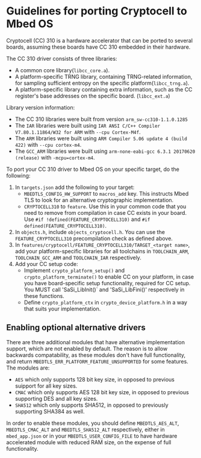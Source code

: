 # Guidelines for porting Cryptocell to Mbed OS

Cryptocell (CC) 310 is a hardware accelerator that can be ported to several boards, assuming these boards have CC 310 embedded in their hardware.

The CC 310 driver consists of three libraries:

* A common core library(`libcc_core.a`).
* A platform-specific TRNG library, containing TRNG-related information, for sampling sufficient entropy on the specific platform(`libcc_trng.a`).
* A platform-specific library containing extra information, such as the CC register's base addresses on the specific board. (`libcc_ext.a`)

Library version information:

* The CC 310 libraries were built from version `arm_sw-cc310-1.1.0.1285`
* The `IAR` libraries were built using `IAR ANSI C/C++ Compiler V7.80.1.11864/W32 for ARM` with `--cpu Cortex-M4f`.
* The `ARM` libraries were built using `ARM Compiler 5.06 update 4 (build 422)` with `--cpu cortex-m4`.
* The `GCC_ARM` libraries were built using `arm-none-eabi-gcc 6.3.1 20170620 (release)` with `-mcpu=cortex-m4`.

To port your CC 310 driver to Mbed OS on your specific target, do the following:

1. In `targets.json` add the following  to your target:
 	* `MBEDTLS_CONFIG_HW_SUPPORT` to `macros_add` key. This instructs Mbed TLS to look for an alternative cryptographic implementation.
 	* `CRYPTOCELL310` to `feature`. Use this in your common code that you need to remove from compilation in case CC exists in your board. Use `#if !defined(FEATURE_CRYPTOCELL310)` and  `#if defined(FEATURE_CRYPTOCELL310)`.
1. In `objects.h`, include `objects_cryptocell.h`. You can use the `FEATURE_CRYPTOCELL310` precompilation check as defined above.
1. In `features/cryptocell/FEATURE_CRYPTOCELL310/TARGET_<target name>`, add your platform-specific libraries for all toolchains in `TOOLCHAIN_ARM`, `TOOLCHAIN_GCC_ARM` and `TOOLCHAIN_IAR` respectively.
1. Add your CC setup code:
	* Implement `crypto_platform_setup()` and `crypto_platform_terminate()` to enable CC on your platform, in case you have board-specific setup functionality, required for CC setup. You MUST call 'SaSi_LibInit()` and 'SaSi_LibFini()' respectively in these functions.
	* Define `crypto_platform_ctx` in `crypto_device_platform.h` in a way that suits your implementation.

## Enabling optional alternative drivers

There are three additional modules that have alternative implementation support, which are not enabled by default.
The reason is to allow backwards compatability, as these modules don't have full functionality, and return `MBEDTLS_ERR_PLATFORM_FEATURE_UNSUPPORTED` for some features.
The modules are:
* `AES` which only supports 128 bit key size, in opposed to previous suipport for all key sizes.
* `CMAC` which only supports AES 128 bit key size, in opposed to previous supporting DES and all key sizes.
* `SHA512` which only supports SHA512, in opposed to previously supporting SHA384 as well.

In order to enable these modules, you should define `MBEDTLS_AES_ALT`, `MBEDTLS_CMAC_ALT` and `MBEDTLS_SHA512_ALT` respectively, either in `mbed_app.json` or in your `MBEDTLS_USER_CONFIG_FILE` to have hardware accelerated module with reduced RAM size, on the expense of full functionality.
